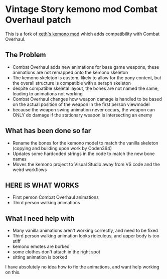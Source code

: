 # Vintage Story kemono mod Combat Overhaul patch
This is a fork of [xeth's kemono mod](https://gitlab.com/xeth/kemono) which adds compatibility with Combat Overhaul.

## The Problem
- Combat Overhaul adds new animations for base game weapons, these animations are not remapped onto the kemono skeleton
- The kemono skeleton is custom, likely to allow for the pony content, but the overall structure is compatible with a seraph skeleton
- despite compatible skeletal layout, the bones are not named the same, leading to animations not working
- Combat Overhaul changes how weapon damage is handled to be based on the actual position of the weapon in the first person viewmodel
- because the weapon swing animation never occurs, the weapon can ONLY do damage if the stationary weapon is intersecting an enemy

## What has been done so far
- Rename the bones for the kemono model to match the vanilla skeleton (copying and building upon work by Coden364)
- Updates some hardcoded strings in the code to match the new bone names
- Moves the kemono project to Visual Studio away from VS code and the weird workflows

## HERE IS WHAT WORKS
- First person Combat Overhaul animations
- Third person walking animations

## What I need help with
- Many vanilla animations aren't working correctly, and need to be fixed
- Third person walking animation looks ridiculous, and upper body is too stiff
- kemono emotes are borked
- some clothes don't attach in the right spot
- sitting animation is borked

I have absolutely no idea how to fix the animations, and want help working on this.